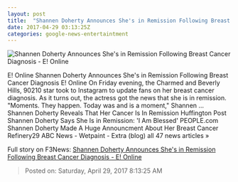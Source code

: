```yaml
---
layout: post
title:  "Shannen Doherty Announces She's in Remission Following Breast Cancer Diagnosis - E! Online"
date: 2017-04-29 03:13:25Z
categories: google-news-entertaintment
---
```


![Shannen Doherty Announces She's in Remission Following Breast Cancer Diagnosis - E! Online](http://akns-images.eonline.com/eol_images/Entire_Site/2017328/rs_600x600-170428194838-600-shannen-doherty-mv-42817.jpg?downsize=450:*&crop=450:350;left,top)

E! Online Shannen Doherty Announces She's in Remission Following Breast Cancer Diagnosis E! Online On Friday evening, the Charmed and Beverly Hills, 90210 star took to Instagram to update fans on her breast cancer diagnosis. As it turns out, the actress got the news that she is in remission. "Moments. They happen. Today was and is a moment," Shannen ... Shannen Doherty Reveals That Her Cancer Is In Remission Huffington Post Shannen Doherty Says She Is in Remission: 'I Am Blessed' PEOPLE.com Shannen Doherty Made A Huge Announcment About Her Breast Cancer Refinery29 ABC News - Wetpaint - Extra (blog) all 47 news articles »


Full story on F3News: [Shannen Doherty Announces She's in Remission Following Breast Cancer Diagnosis - E! Online](http://www.f3nws.com/n/sCxMSF)

> Posted on: Saturday, April 29, 2017 8:13:25 AM
